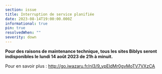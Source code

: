 ```yaml
---
section: issue
title: Interruption de service planifiée
date: 2023-08-14T19:00:00.000Z
informational: true
pin: true
resolvedWhen: ""
severity: down
---
```

**Pour des raisons de maintenance technique, tous les sites Biblys seront indisponibles le lundi 14 août 2023 de 21h à minuit.**

Pour en savoir plus :
http://go.iwazaru.fr/nl3/9_ypEldMr0gvMoTV7VXzCA
